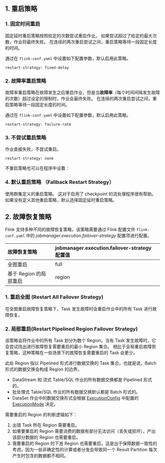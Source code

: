 ## 1. 重启策略

### 1. 固定时间重启

固定延时重启策略按照给定的次数尝试重启作业。 如果尝试超过了给定的最大次数，作业将最终失败。 在连续的两次重启尝试之间，重启策略等待一段固定长度的时间。

通过在 `flink-conf.yaml` 中设置如下配置参数，默认启用此策略。

```properties
restart-strategy: fixed-delay
```



### 2. 故障率重启策略

故障率重启策略在故障发生之后重启作业，但是当**故障率**（每个时间间隔发生故障的次数）超过设定的限制时，作业会最终失败。 在连续的两次重启尝试之间，重启策略等待一段固定长度的时间。

通过在 `flink-conf.yaml` 中设置如下配置参数，默认启用此策略。

```properties
restart-strategy: failure-rate
```



### 3. 不尝试重启策略

作业直接失败，不尝试重启。

```properties
restart-strategy: none
```

不重启策略也可以在程序中设置：



### 4. 默认重启策略 （Fallback Restart Strategy）

使用群集定义的重启策略。 这对于启用了 checkpoint 的流处理程序很有帮助。 如果没有定义其他重启策略，默认选择固定延时重启策略。



## 2. 故障恢复策略

Flink 支持多种不同的故障恢复策略，该策略需要通过 Flink 配置文件 `flink-conf.yaml` 中的 *jobmanager.execution.failover-strategy* 配置项进行配置。

| 故障恢复策略           | jobmanager.execution.failover-strategy 配置值 |
| :--------------------- | :-------------------------------------------- |
| 全图重启               | full                                          |
| 基于 Region 的局部重启 | region                                        |



### 1. 重启全图 (Restart All Failover Strategy)

在全图重启故障恢复策略下，Task 发生故障时会重启作业中的所有 Task 进行故障恢复。



### 2. 局部重启(Restart Pipelined Region Failover Strategy)

该策略会将作业中的所有 Task 划分为数个 Region。当有 Task 发生故障时，它会尝试找出进行故障恢复需要重启的最小 Region 集合。 相比于全局重启故障恢复策略，这种策略在一些场景下的故障恢复需要重启的 Task 会更少。

此处 Region 指以 Pipelined 形式进行数据交换的 Task 集合。也就是说，Batch 形式的数据交换会构成 Region 的边界。

- DataStream 和 流式 Table/SQL 作业的所有数据交换都是 Pipelined 形式的。
- 批处理式 Table/SQL 作业的所有数据交换默认都是 Batch 形式的。
- DataSet 作业中的数据交换形式会根据 [ExecutionConfig](https://ci.apache.org/projects/flink/flink-docs-release-1.12/zh/dev/execution_configuration.html) 中配置的 [ExecutionMode](https://ci.apache.org/projects/flink/flink-docs-release-1.12/api/java/org/apache/flink/api/common/ExecutionMode.html) 决定。

需要重启的 Region 的判断逻辑如下：

1. 出错 Task 所在 Region 需要重启。
2. 如果要重启的 Region 需要消费的数据有部分无法访问（丢失或损坏），产出该部分数据的 Region 也需要重启。
3. 需要重启的 Region 的下游 Region 也需要重启。这是出于保障数据一致性的考虑，因为一些非确定性的计算或者分发会导致同一个 Result Partition 每次产生时包含的数据都不相同。



